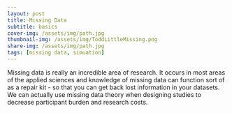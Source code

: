 ```yaml
---
layout: post
title: Missing Data
subtitle: basics
cover-img: /assets/img/path.jpg
thumbnail-img: /assets/img/ToddLittleMissing.png
share-img: /assets/img/path.jpg  
tags: [missing data, simuation]
---
```


Missing data is really an incredible area of research. It occurs in most areas of the applied sciences and knowledge of missing data can function sort of as a repair kit - so that you can get back lost information in your datasets. We can actually use missing data theory when designing studies to decrease participant burden and research costs. 
